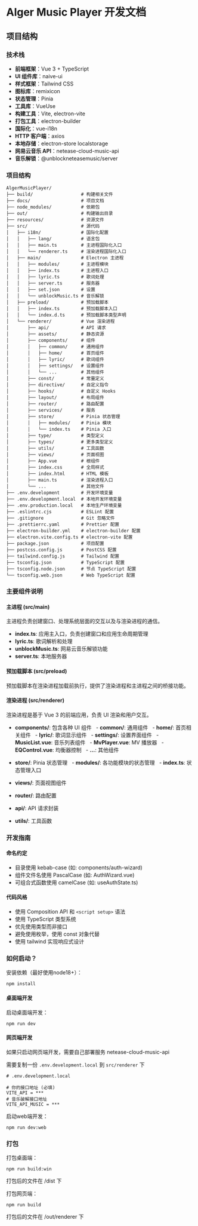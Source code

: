 # Alger Music Player 开发文档

## 项目结构

### 技术栈

- **前端框架**：Vue 3 + TypeScript
- **UI 组件库**：naive-ui
- **样式框架**：Tailwind CSS
- **图标库**：remixicon
- **状态管理**：Pinia
- **工具库**：VueUse
- **构建工具**：Vite, electron-vite
- **打包工具**：electron-builder
- **国际化**：vue-i18n
- **HTTP 客户端**：axios
- **本地存储**：electron-store localstorage
- **网易云音乐 API**：netease-cloud-music-api
- **音乐解锁**：@unblockneteasemusic/server

### 项目结构

```
AlgerMusicPlayer/
├── build/                  # 构建相关文件
├── docs/                   # 项目文档
├── node_modules/           # 依赖包
├── out/                    # 构建输出目录
├── resources/              # 资源文件
├── src/                    # 源代码
│   ├── i18n/               # 国际化配置
│   │   ├── lang/           # 语言包
│   │   ├── main.ts         # 主进程国际化入口
│   │   └── renderer.ts     # 渲染进程国际化入口
│   ├── main/               # Electron 主进程
│   │   ├── modules/        # 主进程模块
│   │   ├── index.ts        # 主进程入口
│   │   ├── lyric.ts        # 歌词处理
│   │   ├── server.ts       # 服务器
│   │   ├── set.json        # 设置
│   │   └── unblockMusic.ts # 音乐解锁
│   ├── preload/            # 预加载脚本
│   │   ├── index.ts        # 预加载脚本入口
│   │   └── index.d.ts      # 预加载脚本类型声明
│   └── renderer/           # Vue 渲染进程
│       ├── api/            # API 请求
│       ├── assets/         # 静态资源
│       ├── components/     # 组件
│       │   ├── common/     # 通用组件
│       │   ├── home/       # 首页组件
│       │   ├── lyric/      # 歌词组件
│       │   ├── settings/   # 设置组件
│       │   └── ...         # 其他组件
│       ├── const/          # 常量定义
│       ├── directive/      # 自定义指令
│       ├── hooks/          # 自定义 Hooks
│       ├── layout/         # 布局组件
│       ├── router/         # 路由配置
│       ├── services/       # 服务
│       ├── store/          # Pinia 状态管理
│       │   ├── modules/    # Pinia 模块
│       │   └── index.ts    # Pinia 入口
│       ├── type/           # 类型定义
│       ├── types/          # 更多类型定义
│       ├── utils/          # 工具函数
│       ├── views/          # 页面视图
│       ├── App.vue         # 根组件
│       ├── index.css       # 全局样式
│       ├── index.html      # HTML 模板
│       ├── main.ts         # 渲染进程入口
│       └── ...             # 其他文件
├── .env.development        # 开发环境变量
├── .env.development.local  # 本地开发环境变量
├── .env.production.local   # 本地生产环境变量
├── .eslintrc.cjs           # ESLint 配置
├── .gitignore              # Git 忽略文件
├── .prettierrc.yaml        # Prettier 配置
├── electron-builder.yml    # electron-builder 配置
├── electron.vite.config.ts # electron-vite 配置
├── package.json            # 项目配置
├── postcss.config.js       # PostCSS 配置
├── tailwind.config.js      # Tailwind 配置
├── tsconfig.json           # TypeScript 配置
├── tsconfig.node.json      # 节点 TypeScript 配置
└── tsconfig.web.json       # Web TypeScript 配置
```

### 主要组件说明

#### 主进程 (src/main)

主进程负责创建窗口、处理系统层面的交互以及与渲染进程的通信。

- **index.ts**: 应用主入口，负责创建窗口和应用生命周期管理
- **lyric.ts**: 歌词解析和处理
- **unblockMusic.ts**: 网易云音乐解锁功能
- **server.ts**: 本地服务器

#### 预加载脚本 (src/preload)

预加载脚本在渲染进程加载前执行，提供了渲染进程和主进程之间的桥接功能。

#### 渲染进程 (src/renderer)

渲染进程是基于 Vue 3 的前端应用，负责 UI 渲染和用户交互。

- **components/**: 包含各种 UI 组件
  - **common/**: 通用组件
  - **home/**: 首页相关组件
  - **lyric/**: 歌词显示组件
  - **settings/**: 设置界面组件
  - **MusicList.vue**: 音乐列表组件
  - **MvPlayer.vue**: MV 播放器
  - **EQControl.vue**: 均衡器控制
  - **...**: 其他组件

- **store/**: Pinia 状态管理
  - **modules/**: 各功能模块的状态管理
  - **index.ts**: 状态管理入口

- **views/**: 页面视图组件

- **router/**: 路由配置

- **api/**: API 请求封装

- **utils/**: 工具函数

### 开发指南

#### 命名约定

- 目录使用 kebab-case (如: components/auth-wizard)
- 组件文件名使用 PascalCase (如: AuthWizard.vue)
- 可组合式函数使用 camelCase (如: useAuthState.ts)

#### 代码风格

- 使用 Composition API 和 `<script setup>` 语法
- 使用 TypeScript 类型系统
- 优先使用类型而非接口
- 避免使用枚举，使用 const 对象代替
- 使用 tailwind 实现响应式设计


### 如何启动？
安装依赖（最好使用node18+）：
```
npm install
```


#### 桌面端开发
启动桌面端开发：
```
npm run dev
```


#### 网页端开发
如果只启动网页端开发，需要自己部署服务  netease-cloud-music-api

需要复制一份 `.env.development.local` 到 `src/renderer` 下
```
# .env.development.local

# 你的接口地址 (必填)
VITE_API = ***
# 音乐破解接口地址
VITE_API_MUSIC = ***
```

启动web端开发：
```
npm run dev:web
```

### 打包

打包桌面端：
```
npm run build:win
```
打包后的文件在 /dist 下



打包网页端：
```
npm run build
```
打包后的文件在 /out/renderer 下